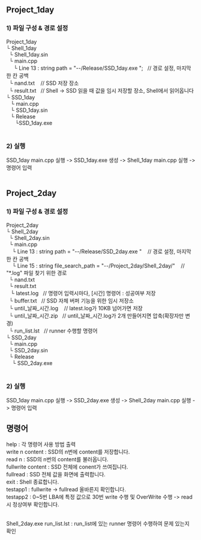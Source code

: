 ## Project_1day
### 1) 파일 구성 & 경로 설정 <br/>
Project_1day <br/>
└ Shell_1day <br/>
  &nbsp;&nbsp;└ Shell_1day.sin <br/>
  &nbsp;&nbsp;└ main.cpp <br/>
    &nbsp;&nbsp;&nbsp;&nbsp; └ Line 13 : string path = "--/Release/SSD_1day.exe ";  &nbsp;&nbsp;// 경로 설정,  마지막 한 칸 공백 <br/>
  &nbsp;&nbsp;└ nand.txt  &nbsp;&nbsp; // SSD 저장 장소  <br/>
  &nbsp;&nbsp;└ result.txt   &nbsp;&nbsp;// Shell -> SSD 읽을 때 값을 임시 저장할 장소, Shell에서 읽어옵니다  <br/>
└ SSD_1day  <br/>
  &nbsp; &nbsp;└ main.cpp  <br/>
 &nbsp; &nbsp;└ SSD_1day.sin  <br/>
  &nbsp; &nbsp;└ Release  <br/>
    &nbsp; &nbsp; &nbsp;  └SSD_1day.exe  <br/>  <br/>

### 2) 실행  <br/>
   SSD_1day main.cpp 실행 -> SSD_1day.exe 생성 -> Shell_1day main.cpp 실행 -> 명령어 입력  <br/>  <br/>

## Project_2day
### 1) 파일 구성 & 경로 설정  <br/>
Project_2day  <br/>
└ Shell_2day  <br/>
  &nbsp;&nbsp;└ Shell_2day.sin <br/>
  &nbsp;&nbsp;└ main.cpp <br/>
    &nbsp;&nbsp;&nbsp;&nbsp;└ Line 13 : string path = "--/Release/SSD_2day.exe "  &nbsp;&nbsp; // 경로 설정,  마지막 한 칸 공백 <br/>
    &nbsp;&nbsp;&nbsp;&nbsp;└ Line 15 : string file_search_path = "--/Project_2day/Shell_2day/"   &nbsp;&nbsp; // "*.log" 파일 찾기 위한 경로 <br/>
  &nbsp;&nbsp;└ nand.txt <br/>
  &nbsp;&nbsp;└ result.txt <br/>
 &nbsp;&nbsp; └ latest.log  &nbsp;&nbsp;// 명령어 입력시마다, [시간] 명령어  : 성공여부 저장 <br/>
  &nbsp;&nbsp;└ buffer.txt  &nbsp;&nbsp;// SSD 자체 버퍼 기능을 위한 임시 저장소 <br/>
  &nbsp;&nbsp;└ until_날짜_시간.log &nbsp;&nbsp; // latest.log가 10KB 넘어가면 저장 <br/>
  &nbsp;&nbsp;└ until_날짜_시간.zip  &nbsp;&nbsp;// until_날짜_시간.log가 2개 만들어지면 압축(확장자만 변경) <br/>
  &nbsp;&nbsp;└ run_list.lst  &nbsp;&nbsp;// runner 수행할 명령어 <br/>
└ SSD_2day <br/>
  &nbsp;&nbsp;└ main.cpp <br/>
  &nbsp;&nbsp;└ SSD_2day.sin <br/>
  &nbsp;&nbsp;└ Release <br/>
    &nbsp;&nbsp;&nbsp;&nbsp;└ SSD_2day.exe <br/> <br/>

### 2) 실행 <br/>
   SSD_1day main.cpp 실행 -> SSD_2day.exe 생성 -> Shell_2day main.cpp 실행 -> 명령어 입력 <br/>

## 명령어
help : 각 명령어 사용 방법 출력 <br/>
write n content : SSD의 n번에 content를 저장합니다. <br/>
read n : SSD의 n번의 content를 불러옵니다.<br/>
fullwrite content : SSD 전체에 conent가 쓰여집니다.<br/>
fullread : SSD 전체 값을 화면에 출력합니다.<br/>
exit : Shell 종료합니다.<br/>
testapp1 : fullwrite -> fullread 올바른지 확인합니다.<br/>
testapp2 : 0~5번 LBA에 특정 값으로 30번 write 수행 및 OverWrite 수행 -> read시 정상여부 확인합니다.<br/><br/>

Shell_2day.exe run_list.lst : run_list에 있는 runner 명령어 수행하여 문제 있는지 확인<br/>
